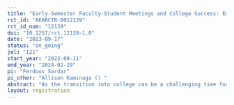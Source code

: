 ```yaml
---
title: "Early-Semester Faculty-Student Meetings and College Success: Experimental Evidence "
rct_id: "AEARCTR-0012139"
rct_id_num: "12139"
doi: "10.1257/rct.12139-1.0"
date: "2023-09-17"
status: "on_going"
jel: "I21"
start_year: "2023-09-11"
end_year: "2024-02-29"
pi: "Ferdous Sardar"
pi_other: "Allison Kaminaga () "
abstract: "As the transition into college can be a challenging time for many students, colleges have developed various campus resources to support them. Faculty members, being integral to the college experience, are uniquely positioned to influence student success, especially during the initial weeks. In this study, we aim to provide experimental evidence on the impact of early-semester student-faculty meetings on students' success at college. Our sample includes 920 students enrolled in 32 sections of mandatory principles-level economics and statistics classes, taught by 18 distinct faculty members. The treatment, delivered to a random subset of our sample, consists of an email from the respective instructor encouraging students to meet during office hours at the beginning of the semester. Using both administrative and survey data, we will evaluate the impact of the interventions on academic performance and wellbeing. We will estimate the intent-to-treat effect of the email intervention on academic outcomes and the average treatment effect of meeting on the treated using data on actual meetings. "
layout: registration
---
```


